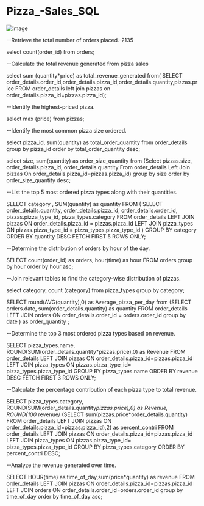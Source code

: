 # Pizza_-Sales_SQL
![image](https://github.com/user-attachments/assets/a3bc0d5a-e37e-4b9b-8a77-962072eee979)


--Retrieve the total number of orders placed.-2135

select count(order_id) from orders;


--Calculate the total revenue generated from pizza  sales 

select sum (quantity*price) as total_revenue_generated 
from(
SELECT order_details.order_id,order_details.pizza_id,order_details.quantity,pizzas.price
FROM order_details left join pizzas 
on order_details.pizza_id=pizzas.pizza_id);


--Identify the highest-priced pizza.

select max (price) from pizzas;


--Identify the most common pizza size ordered.

select pizza_id, sum(quantity) as total_order_quantity from order_details group by pizza_id order by total_order_quantity desc;

select size, sum(quantity) as order_size_quantity from (Select pizzas.size, order_details.pizza_id, order_details.quantity
From order_details Left Join pizzas
On order_details.pizza_id=pizzas.pizza_id) group by size order by order_size_quantity desc;


--List the top 5 most ordered pizza types along with their quantities.

SELECT category , SUM(quantity) as quantity
FROM (
SELECT 
    order_details.quantity,
    order_details.pizza_id,
    order_details.order_id, 
    pizzas.pizza_type_id, 
    pizza_types.category
FROM 
    order_details
LEFT JOIN 
    pizzas 
    ON order_details.pizza_id = pizzas.pizza_id
LEFT JOIN 
    pizza_types 
    ON pizzas.pizza_type_id = pizza_types.pizza_type_id )
    GROUP BY category
    ORDER BY quantity DESC
    FETCH FIRST 5 ROWS ONLY;

--Determine the distribution of orders by hour of the day.

SELECT count(order_id) as orders, hour(time) as hour 
FROM orders
group by hour
order by hour asc;

--Join relevant tables to find the category-wise distribution of pizzas.

select category,  count (category) 
from pizza_types
group by category;

SELECT round(AVG(quantity),0) as Average_pizza_per_day
from (SELECT  orders.date, sum(order_details.quantity) as quantity
FROM order_details 
LEFT JOIN orders
ON order_details.order_id = orders.order_id
group by date )
as order_quantity ;

--Determine the top 3 most ordered pizza types based on revenue.

SELECT pizza_types.name, ROUND(SUM(order_details.quantity*pizzas.price),0) as Revenue
FROM order_details 
LEFT JOIN pizzas 
ON order_details.pizza_id=pizzas.pizza_id
LEFT JOIN pizza_types
ON pizzas.pizza_type_id= pizza_types.pizza_type_id
GROUP BY pizza_types.name
ORDER BY revenue DESC
FETCH FIRST 3 ROWS ONLY;

--Calculate the percentage contribution of each pizza type to total revenue.

SELECT pizza_types.category,
       ROUND(SUM(order_details.quantity*pizzas.price),0) as Revenue,
       ROUND(100* revenue/ (SELECT sum(pizzas.price*order_details.quantity) 
                            FROM order_details LEFT JOIN pizzas 
                            ON order_details.pizza_id=pizzas.pizza_id),2) 
                         as percent_contri
FROM order_details 
LEFT JOIN pizzas 
ON order_details.pizza_id=pizzas.pizza_id
LEFT JOIN pizza_types
ON pizzas.pizza_type_id= pizza_types.pizza_type_id
GROUP BY pizza_types.category
ORDER BY percent_contri DESC;

--Analyze the  revenue generated over time.

SELECT HOUR(time) as time_of_day,sum(price*quantity) as revenue
FROM order_details 
LEFT JOIN pizzas 
ON order_details.pizza_id=pizzas.pizza_id
LEFT JOIN orders
ON order_details.order_id=orders.order_id
group by time_of_day
order by time_of_day asc;
